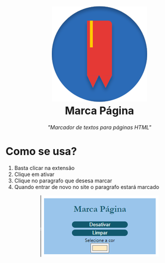 <h1 align="center">
  <img src="images/icon.svg" width=256 alt="GIMP">
  <br />
  Marca Página 
</h1>

<p align="center"><i>"Marcador de textos para páginas HTML"</i></p>

# Como se usa?

1. Basta clicar na extensão
2. Clique em ativar
3. Clique no paragrafo que desesa marcar
4. Quando entrar de novo no site o paragrafo estará marcado

   
<p align="center">
  <img src = "images/for-readme/principal.png">
</p>
